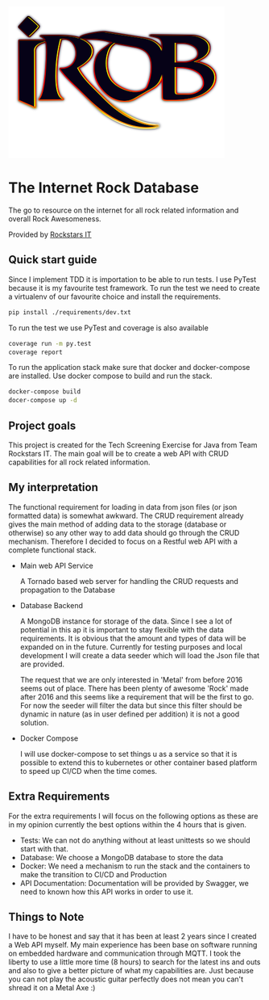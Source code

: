 ![IRDB Logo](./irdb_logo.png)

# The Internet Rock Database
 
The go to resource on the internet for all rock related information and overall Rock Awesomeness.

Provided by [Rockstars IT](https://www.teamrockstars.nl/)

## Quick start guide

Since I implement TDD it is importation to be able to run tests. I use PyTest because it is my favourite test framework.
To run the test we need to create a virtualenv of our favourite choice and install the requirements.

```bash
pip install ./requirements/dev.txt
```

To run the test we use PyTest and coverage is also available

```bash
coverage run -m py.test
coverage report
```

To run the application stack make sure that docker and docker-compose are installed.
Use docker compose to build and run the stack.

```bash
docker-compose build
docer-compose up -d
```

## Project goals

This project is created for the Tech Screening Exercise for Java from Team Rockstars IT. The main goal will be to
create a web API with CRUD capabilities for all rock related information.

## My interpretation

The functional requirement for loading in data from json files (or json formatted data) is somewhat awkward.
The CRUD requirement already gives the main method of adding data to the storage (database or otherwise) so any other
way to add data should go through the CRUD mechanism. Therefore I decided to focus on a Restful web API with a complete
functional stack.

- Main web API Service

    A Tornado based web server for handling the CRUD requests and propagation to the Database

- Database Backend

    A MongoDB instance for storage of the data. Since I see a lot of potential in this ap it is important to stay
    flexible with the data requirements. It is obvious that the amount and types of data will be expanded on in the
    future. Currently for testing purposes and local development I will create a data seeder which will load 
    the Json file that are provided.
    
    The request that we are only interested in 'Metal' from before 2016 seems out of place. There has been plenty of
    awesome 'Rock' made after 2016 and this seems like a requirement that will be the first to go. For now the seeder
    will filter the data but since this filter should be dynamic in nature (as in user defined per addition) it is not 
    a good solution.

- Docker Compose

    I will use docker-compose to set things u as a service so that it is possible to extend this to kubernetes or other
    container based platform to speed up CI/CD when the time comes.


## Extra Requirements

For the extra requirements I will focus on the following options as these are in my opinion currently the best options
within the 4 hours that is given.

- Tests: We can not do anything without at least unittests so we should start with that. 
- Database: We choose a MongoDB database to store the data
- Docker: We need a mechanism to run the stack and the containers to make the transition to CI/CD and Production
- API Documentation: Documentation will be provided by Swagger, we need to known how this API works in order to use it.


## Things to Note

I have to be honest and say that it has been at least 2 years since I created a Web API myself. My main experience has
been base on software running on embedded hardware and communication through MQTT. I took the liberty to use a little
more time (8 hours) to search for the latest ins and outs and also to give a better picture of what my capabilities
are. Just because you can not play the acoustic guitar perfectly does not mean you can't shread it on a Metal Axe :)
